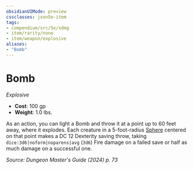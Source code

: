 ```yaml
---
obsidianUIMode: preview
cssclasses: json5e-item
tags:
- compendium/src/5e/xdmg
- item/rarity/none
- item/weapon/explosive
aliases: 
- "Bomb"
---
```

# Bomb
*Explosive*  


- **Cost**: 100 gp
- **Weight**: 1.0 lbs.

As an action, you can light a Bomb and throw it at a point up to 60 feet away, where it explodes. Each creature in a 5-foot-radius [Sphere](/3-Mechanics/CLI/variant-rules/sphere-area-of-effect-xphb.md) centered on that point makes a DC 12 Dexterity saving throw, taking `dice:3d6|noform|noparens|avg` (`3d6`) Fire damage on a failed save or half as much damage on a successful one.

*Source: Dungeon Master's Guide (2024) p. 73*